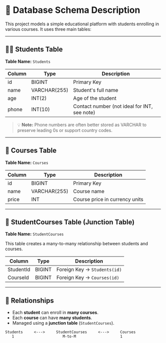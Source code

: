 # 📄 Database Schema Description

This project models a simple educational platform with students enrolling in various courses. It uses three main tables:

---

## 🧍‍♂️ Students Table

**Table Name:** `Students`

| Column  | Type         | Description              |
|---------|--------------|--------------------------|
| id      | BIGINT       | Primary Key              |
| name    | VARCHAR(255) | Student's full name      |
| age     | INT(2)       | Age of the student       |
| phone   | INT(10)      | Contact number (not ideal for INT, see note) |

> 💡 **Note:** Phone numbers are often better stored as VARCHAR to preserve leading 0s or support country codes.

---

## 📘 Courses Table

**Table Name:** `Courses`

| Column  | Type         | Description             |
|---------|--------------|-------------------------|
| id      | BIGINT       | Primary Key             |
| name    | VARCHAR(255) | Course name             |
| price   | INT          | Course price in currency units |

---

## 🔗 StudentCourses Table (Junction Table)

**Table Name:** `StudentCourses`

This table creates a many-to-many relationship between students and courses.

| Column     | Type   | Description                        |
|------------|--------|------------------------------------|
| StudentId  | BIGINT | Foreign Key → `Students(id)`       |
| CourseId   | BIGINT | Foreign Key → `Courses(id)`        |

---

## 🧩 Relationships

- Each **student** can enroll in **many courses**.
- Each **course** can have **many students**.
- Managed using a **junction table** (`StudentCourses`).

```plaintext
Students     <--->     StudentCourses     <--->     Courses
   1                      M-to-M                    1
